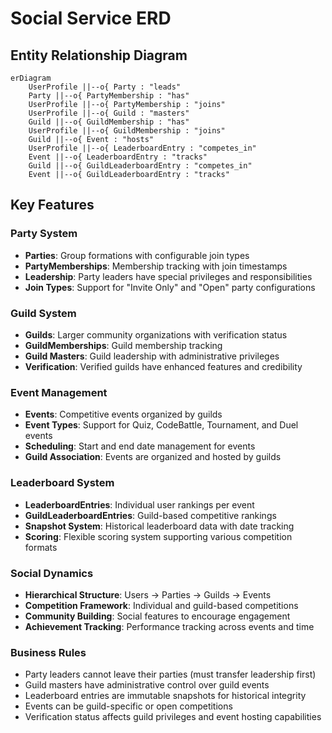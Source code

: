 # Social Service ERD

## Entity Relationship Diagram

```mermaid
erDiagram
    UserProfile ||--o{ Party : "leads"
    Party ||--o{ PartyMembership : "has"
    UserProfile ||--o{ PartyMembership : "joins"
    UserProfile ||--o{ Guild : "masters"
    Guild ||--o{ GuildMembership : "has"
    UserProfile ||--o{ GuildMembership : "joins"
    Guild ||--o{ Event : "hosts"
    UserProfile ||--o{ LeaderboardEntry : "competes_in"
    Event ||--o{ LeaderboardEntry : "tracks"
    Guild ||--o{ GuildLeaderboardEntry : "competes_in"
    Event ||--o{ GuildLeaderboardEntry : "tracks"
```

## Key Features

### Party System
- **Parties**: Group formations with configurable join types
- **PartyMemberships**: Membership tracking with join timestamps
- **Leadership**: Party leaders have special privileges and responsibilities
- **Join Types**: Support for "Invite Only" and "Open" party configurations

### Guild System
- **Guilds**: Larger community organizations with verification status
- **GuildMemberships**: Guild membership tracking
- **Guild Masters**: Guild leadership with administrative privileges
- **Verification**: Verified guilds have enhanced features and credibility

### Event Management
- **Events**: Competitive events organized by guilds
- **Event Types**: Support for Quiz, CodeBattle, Tournament, and Duel events
- **Scheduling**: Start and end date management for events
- **Guild Association**: Events are organized and hosted by guilds

### Leaderboard System
- **LeaderboardEntries**: Individual user rankings per event
- **GuildLeaderboardEntries**: Guild-based competitive rankings
- **Snapshot System**: Historical leaderboard data with date tracking
- **Scoring**: Flexible scoring system supporting various competition formats

### Social Dynamics
- **Hierarchical Structure**: Users → Parties → Guilds → Events
- **Competition Framework**: Individual and guild-based competitions
- **Community Building**: Social features to encourage engagement
- **Achievement Tracking**: Performance tracking across events and time

### Business Rules
- Party leaders cannot leave their parties (must transfer leadership first)
- Guild masters have administrative control over guild events
- Leaderboard entries are immutable snapshots for historical integrity
- Events can be guild-specific or open competitions
- Verification status affects guild privileges and event hosting capabilities
